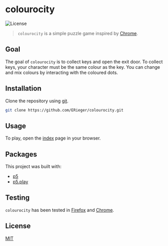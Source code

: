 # colourocity

![License](https://img.shields.io/github/license/Jadie-Wadie/word-sort)

> `colourocity` is a simple puzzle game inspired by [Chrome](https://www.coolmathgames.com/0-chrome).

## Goal

The goal of `colourocity` is to collect keys and open the exit door.
To collect keys, your character must be the same colour as the key.
You can change and mix colours by interacting with the coloured dots.

## Installation

Clone the repository using [git](https://git-scm.com/).

```sh
git clone https://github.com/ERieger/colourocity.git
```

## Usage

To play, open the [index](public/index.html) page in your browser.

## Packages

This project was built with:

-   [p5](https://p5js.org/)
-   [p5.play](https://molleindustria.github.io/p5.play/)

## Testing

`colourocity` has been tested in [Firefox](https://www.mozilla.org/en-US/firefox/new/) and [Chrome](https://www.google.com/intl/en_au/chrome/).

## License

[MIT](LICENSE)
